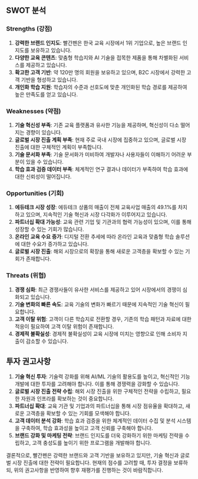 ## SWOT 분석

### Strengths (강점)
1. **강력한 브랜드 인지도**: 빨간펜은 한국 교육 시장에서 1위 기업으로, 높은 브랜드 인지도를 보유하고 있습니다.
2. **다양한 교육 콘텐츠**: 맞춤형 학습지와 AI 기술을 접목한 제품을 통해 차별화된 서비스를 제공하고 있습니다.
3. **확고한 고객 기반**: 약 120만 명의 회원을 보유하고 있으며, B2C 시장에서 강력한 고객 기반을 형성하고 있습니다.
4. **개인화 학습 지원**: 학습자의 수준과 선호도에 맞춘 개인화된 학습 경로를 제공하여 높은 만족도를 얻고 있습니다.

### Weaknesses (약점)
1. **기술 혁신성 부족**: 기존 교육 플랫폼과 유사한 기능을 제공하며, 혁신성이 다소 떨어지는 경향이 있습니다.
2. **글로벌 시장 진출 계획 부족**: 현재 주로 국내 시장에 집중하고 있으며, 글로벌 시장 진출에 대한 구체적인 계획이 부족합니다.
3. **기술 문서화 부족**: 기술 문서화가 미비하여 개발자나 사용자들이 이해하기 어려운 부분이 있을 수 있습니다.
4. **학습 효과 검증 데이터 부족**: 체계적인 연구 결과나 데이터가 부족하여 학습 효과에 대한 신뢰성이 떨어집니다.

### Opportunities (기회)
1. **에듀테크 시장 성장**: 에듀테크 상품의 매출이 전체 교육사업 매출의 49.1%를 차지하고 있으며, 지속적인 기술 혁신과 시장 다각화가 이루어지고 있습니다.
2. **파트너십 확대 가능성**: 교육 관련 기업 및 기관과의 협력 가능성이 있으며, 이를 통해 성장할 수 있는 기회가 많습니다.
3. **온라인 교육 수요 증가**: 디지털 전환 추세에 따라 온라인 교육과 맞춤형 학습 솔루션에 대한 수요가 증가하고 있습니다.
4. **글로벌 시장 진출**: 해외 시장으로의 확장을 통해 새로운 고객층을 확보할 수 있는 기회가 존재합니다.

### Threats (위협)
1. **경쟁 심화**: 최근 경쟁사들이 유사한 서비스를 제공하고 있어 시장에서의 경쟁이 심화되고 있습니다.
2. **기술 변화의 빠른 속도**: 교육 기술의 변화가 빠르기 때문에 지속적인 기술 혁신이 필요합니다.
3. **고객 이탈 위험**: 고객이 다른 학습지로 전환할 경우, 기존의 학습 패턴과 자료에 대한 적응이 필요하여 고객 이탈 위험이 존재합니다.
4. **경제적 불확실성**: 경제적 불확실성이 교육 시장에 미치는 영향으로 인해 소비자 지출이 감소할 수 있습니다.

## 투자 권고사항
1. **기술 혁신 투자**: 기술력 강화를 위해 AI/ML 기술의 활용도를 높이고, 혁신적인 기능 개발에 대한 투자를 고려해야 합니다. 이를 통해 경쟁력을 강화할 수 있습니다.
2. **글로벌 시장 진출 전략 수립**: 해외 시장 진출을 위한 구체적인 전략을 수립하고, 필요한 자원과 인프라를 확보하는 것이 중요합니다.
3. **파트너십 확대**: 교육 기관 및 기업과의 파트너십을 통해 시장 점유율을 확대하고, 새로운 고객층을 확보할 수 있는 기회를 모색해야 합니다.
4. **고객 데이터 분석 강화**: 학습 효과 검증을 위한 체계적인 데이터 수집 및 분석 시스템을 구축하여, 학습 효과성을 높이고 고객 신뢰를 구축해야 합니다.
5. **브랜드 강화 및 마케팅 전략**: 브랜드 인지도를 더욱 강화하기 위한 마케팅 전략을 수립하고, 고객 충성도를 높이기 위한 프로그램을 개발해야 합니다.

결론적으로, 빨간펜은 강력한 브랜드와 고객 기반을 보유하고 있지만, 기술 혁신과 글로벌 시장 진출에 대한 전략이 필요합니다. 현재의 점수를 고려할 때, 투자 결정을 보류하되, 위의 권고사항을 반영하여 향후 재평가를 진행하는 것이 바람직합니다.